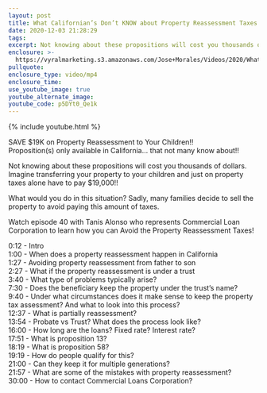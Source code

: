 ```yaml
---
layout: post
title: What Californian’s Don’t KNOW about Property Reassessment Taxes!!
date: 2020-12-03 21:28:29
tags:
excerpt: Not knowing about these propositions will cost you thousands of dollars.
enclosure: >-
  https://vyralmarketing.s3.amazonaws.com/Jose+Morales/Videos/2020/What+Californian%E2%80%99s+Don%E2%80%99t+KNOW+about+Property+Reassessment+Taxes!!+(1).mp4
pullquote:
enclosure_type: video/mp4
enclosure_time:
use_youtube_image: true
youtube_alternate_image:
youtube_code: p5DYt0_Qe1k
---
```


{% include youtube.html %}

SAVE $19K on Property Reassessment to Your Children\!\!&nbsp;<br>Proposition(s) only available in California... that not many know about\!\!

Not knowing about these propositions will cost you thousands of dollars. Imagine transferring your property to your children and just on property taxes alone have to pay $19,000\!\!

What would you do in this situation? Sadly, many families decide to sell the property to avoid paying this amount of taxes.

Watch episode 40 with Tanis Alonso who represents Commercial Loan Corporation to learn how you can Avoid the Property Reassessment Taxes\!

0:12 - Intro&nbsp;<br>1:00 - When does a property reassessment happen in California&nbsp;<br>1:27 - Avoiding property reassessment from father to son<br>2:27 - What if the property reassessment is under a trust<br>3:40 - What type of problems typically arise?&nbsp;<br>7:30 - Does the beneficiary keep the property under the trust’s name?<br>9:40 - Under what circumstances does it make sense to keep the property tax assessment? And what to look into this process?&nbsp;<br>12:37 - What is partially reassessment?&nbsp;<br>13:54 - Probate vs Trust? What does the process look like?<br>16:00 - How long are the loans? Fixed rate? Interest rate?<br>17:51 - What is proposition 13?&nbsp;<br>18:19 - What is proposition 58?&nbsp;<br>19:19 - How do people qualify for this?<br>21:00 - Can they keep it for multiple generations?<br>21:57 - What are some of the mistakes with property reassessment?<br>30:00 - How to contact Commercial Loans Corporation?&nbsp;